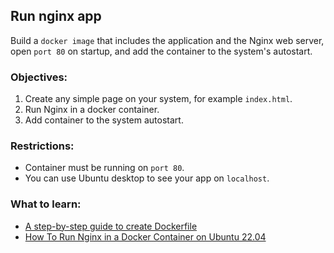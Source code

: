 ## Run nginx app
Build a `docker image` that includes the application and the Nginx web server, open `port 80` on startup, and add the container to the system's autostart.

### Objectives:
1) Create any simple page on your system, for example `index.html`.
2) Run Nginx in a docker container.
3) Add container to the system autostart.

### Restrictions:
- Container must be running on `port 80`.
- You can use Ubuntu desktop to see your app on `localhost`.

### What to learn:
- [A step-by-step guide to create Dockerfile](https://medium.com/@anshita.bhasin/a-step-by-step-guide-to-create-dockerfile-9e3744d38d11)
- [How To Run Nginx in a Docker Container on Ubuntu 22.04](https://www.digitalocean.com/community/tutorials/how-to-run-nginx-in-a-docker-container-on-ubuntu-22-04)